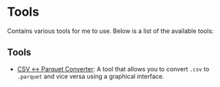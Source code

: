 # Tools

Contains various tools for me to use. Below is a list of the available tools:

## Tools

- [CSV ↔ Parquet Converter](./csv2parpuet/README.md): A tool that allows you to convert `.csv` to `.parquet` and vice versa using a graphical interface.